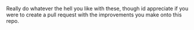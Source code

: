 Really do whatever the hell you like with these, though id appreciate if you were to create a pull request with the improvements you make onto this repo.
